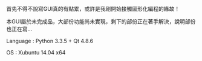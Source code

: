 首先不得不說寫GUI真的有點累，或許是我剛開始接觸圖形化編程的緣故！

本GUI屬於未完成品，大部份功能尚未實現，剩下的部份正在著手解決，說明部份也正在寫...


Language : Python 3.3.5 + Qt 4.8.6

OS : Xubuntu 14.04 x64
